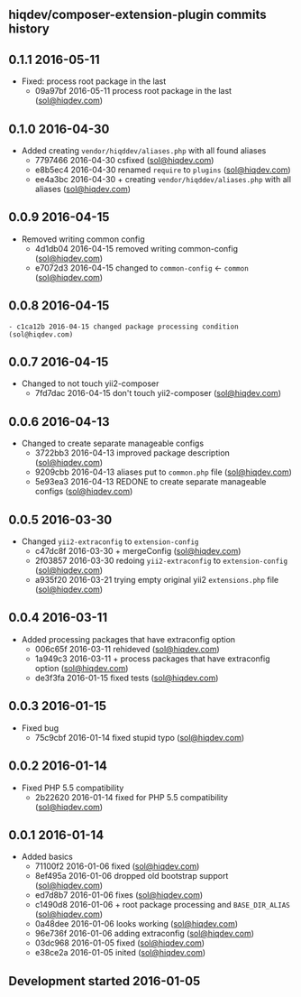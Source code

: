 hiqdev/composer-extension-plugin commits history
------------------------------------------------

## 0.1.1 2016-05-11

- Fixed: process root package in the last
    - 09a97bf 2016-05-11 process root package in the last (sol@hiqdev.com)

## 0.1.0 2016-04-30

- Added creating `vendor/hiqddev/aliases.php` with all found aliases
    - 7797466 2016-04-30 csfixed (sol@hiqdev.com)
    - e8b5ec4 2016-04-30 renamed `require` to `plugins` (sol@hiqdev.com)
    - ee4a3bc 2016-04-30 + creating `vendor/hiqddev/aliases.php` with all aliases (sol@hiqdev.com)

## 0.0.9 2016-04-15

- Removed writing common config
    - 4d1db04 2016-04-15 removed writing common-config (sol@hiqdev.com)
    - e7072d3 2016-04-15 changed to `common-config` <- `common` (sol@hiqdev.com)

## 0.0.8 2016-04-15

    - c1ca12b 2016-04-15 changed package processing condition (sol@hiqdev.com)

## 0.0.7 2016-04-15

- Changed to not touch yii2-composer
    - 7fd7dac 2016-04-15 don't touch yii2-composer (sol@hiqdev.com)

## 0.0.6 2016-04-13

- Changed to create separate manageable configs
    - 3722bb3 2016-04-13 improved package description (sol@hiqdev.com)
    - 9209cbb 2016-04-13 aliases put to `common.php` file (sol@hiqdev.com)
    - 5e93ea3 2016-04-13 REDONE to create separate manageable configs (sol@hiqdev.com)

## 0.0.5 2016-03-30

- Changed `yii2-extraconfig` to `extension-config`
    - c47dc8f 2016-03-30 + mergeConfig (sol@hiqdev.com)
    - 2f03857 2016-03-30 redoing `yii2-extraconfig` to `extension-config` (sol@hiqdev.com)
    - a935f20 2016-03-21 trying empty original yii2 `extensions.php` file (sol@hiqdev.com)

## 0.0.4 2016-03-11

- Added processing packages that have extraconfig option
    - 006c65f 2016-03-11 rehideved (sol@hiqdev.com)
    - 1a949c3 2016-03-11 + process packages that have extraconfig option (sol@hiqdev.com)
    - de3f3fa 2016-01-15 fixed tests (sol@hiqdev.com)

## 0.0.3 2016-01-15

- Fixed bug
    - 75c9cbf 2016-01-14 fixed stupid typo (sol@hiqdev.com)

## 0.0.2 2016-01-14

- Fixed PHP 5.5 compatibility
    - 2b22620 2016-01-14 fixed for PHP 5.5 compatibility (sol@hiqdev.com)

## 0.0.1 2016-01-14

- Added basics
    - 71100f2 2016-01-06 fixed (sol@hiqdev.com)
    - 8ef495a 2016-01-06 dropped old bootstrap support (sol@hiqdev.com)
    - ed7d8b7 2016-01-06 fixes (sol@hiqdev.com)
    - c1490d8 2016-01-06 + root package processing and `BASE_DIR_ALIAS` (sol@hiqdev.com)
    - 0a48dee 2016-01-06 looks working (sol@hiqdev.com)
    - 96e736f 2016-01-06 adding extraconfig (sol@hiqdev.com)
    - 03dc968 2016-01-05 fixed (sol@hiqdev.com)
    - e38ce2a 2016-01-05 inited (sol@hiqdev.com)

## Development started 2016-01-05

